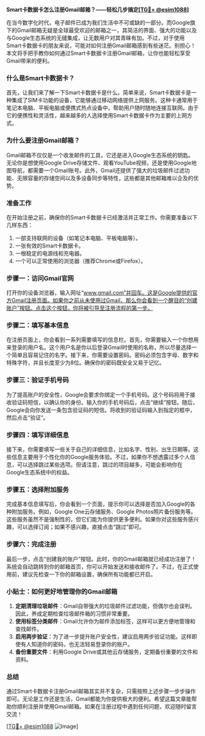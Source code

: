 **Smart卡数据卡怎么注册Gmail邮箱？——轻松几步搞定[[TG💪+ @esim1088](https://t.me/s/esim1088)]**

在当今数字化时代，电子邮件已成为我们生活中不可或缺的一部分。而Google旗下的Gmail邮箱无疑是全球最受欢迎的邮箱之一，其简洁的界面、强大的功能以及与Google生态系统的无缝集成，让无数用户对其青睐有加。不过，对于使用Smart卡数据卡的朋友来说，可能对如何注册Gmail邮箱感到有些迷茫。别担心！本文将手把手教你如何通过Smart卡数据卡注册Gmail邮箱，让你也能轻松享受Gmail带来的便利。

### **什么是Smart卡数据卡？**
首先，让我们来了解一下Smart卡数据卡是什么。简单来说，Smart卡数据卡是一种集成了SIM卡功能的设备，它能够通过移动网络提供上网服务。这种卡通常用于笔记本电脑、平板电脑或便携式热点设备中，帮助用户随时随地连接互联网。由于它的便携性和灵活性，越来越多的人选择使用Smart卡数据卡作为主要的上网方式。

### **为什么要注册Gmail邮箱？**
Gmail邮箱不仅仅是一个收发邮件的工具，它还是进入Google生态系统的钥匙。无论你是想使用Google Drive存储文件、观看YouTube视频，还是使用Google地图导航，都需要一个Gmail账号。此外，Gmail还提供了强大的垃圾邮件过滤功能、无限容量的存储空间以及多设备同步等特性，这些都是其他邮箱难以企及的优势。

### **准备工作**
在开始注册之前，确保你的Smart卡数据卡已经激活并正常工作。你需要准备以下几样东西：
1. 一部支持联网的设备（如笔记本电脑、平板电脑等）。
2. 一张有效的Smart卡数据卡。
3. 一根稳定的电源线和充电器。
4. 一个可以正常使用的浏览器（推荐Chrome或Firefox）。

### **步骤一：访问Gmail官网**
打开你的设备浏览器，输入网址“www.gmail.com”并回车。这是Google提供的官方Gmail注册页面。如果你之前从未使用过Gmail，那么你会看到一个醒目的“创建账户”按钮。点击这个按钮，你将被引导至注册流程的第一步。

### **步骤二：填写基本信息**
在注册页面上，你会看到一系列需要填写的信息栏。首先，你需要输入一个你想用来登录的用户名。这个用户名是你以后登录Gmail时使用的名称，所以尽量选择一个简单且容易记住的名字。接下来，你需要设置密码。密码必须包含字母、数字和特殊字符，并且长度至少为8位。确保你的密码既安全又易于记忆。

### **步骤三：验证手机号码**
为了提高账户的安全性，Google会要求你绑定一个手机号码。这个号码将用于接收验证码短信，以确认你的身份。输入你的手机号码后，点击“继续”按钮。随后，Google会向你发送一条包含验证码的短信。将收到的验证码输入到指定的框中，然后点击“验证”。

### **步骤四：填写详细信息**
接下来，你需要填写一些关于自己的详细信息，比如名字、性别、出生日期等。这些信息主要用于个性化你的Google服务体验。不过，如果你不想透露过多个人信息，可以选择跳过某些选项。但请注意，跳过的项目越多，可能会影响你在Google生态系统中的权益。

### **步骤五：选择附加服务**
完成基本信息填写后，你会看到一个页面，提示你可以选择是否加入Google的各种附加服务。例如，Google One云存储服务、Google Photos照片备份服务等。这些服务虽然不是强制性的，但它们能为你提供更多便利。如果你对这些服务感兴趣，可以选择订阅；如果不感兴趣，直接点击“跳过”即可。

### **步骤六：完成注册**
最后一步，点击“创建我的账户”按钮。此时，你的Gmail邮箱就已经成功注册了！系统会自动跳转到你的邮箱首页，你可以开始发送和接收邮件了。不过，在正式使用前，建议先检查一下你的邮箱设置，确保所有功能都已开启。

### **小贴士：如何更好地管理你的Gmail邮箱**
1. **定期清理垃圾邮件**：Gmail自带强大的垃圾邮件过滤功能，但偶尔也会误判。因此，养成定期检查垃圾邮件箱的习惯非常重要。
2. **使用标签分类邮件**：Gmail允许你为邮件添加标签，这样可以更方便地管理和查找邮件。
3. **启用两步验证**：为了进一步提升账户安全性，建议启用两步验证功能。这样即使有人知道你的密码，也无法轻易登录你的账户。
4. **备份重要文件**：利用Google Drive或其他云存储服务，定期备份重要的文件和资料。

### **总结**
通过Smart卡数据卡注册Gmail邮箱其实并不复杂，只需按照上述步骤一步步操作即可。无论是工作还是生活，Gmail都能为你提供极大的便利。希望这篇文章能帮助你顺利注册并使用Gmail邮箱。如果在注册过程中遇到任何问题，欢迎随时留言交流！

[[TG💪+ @esim1088](https://t.me/s/esim1088) ![Image](https://i.postimg.cc/4NQfJmqS/Snipaste-2025-05-13-00-14-12.png)]
